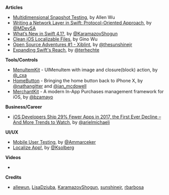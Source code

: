 
**Articles**

* [Multidimensional Snapshot Testing](http://blog.originate.com/blog/2018/03/19/multidimensional-snapshot-testing/), by Allen Wu
* [Writing a Network Layer in Swift: Protocol-Oriented Approach](https://medium.com/flawless-app-stories/writing-network-layer-in-swift-protocol-oriented-approach-4fa40ef1f908), by [@MDevSA](https://twitter.com/MDevSA)
* [What’s New in Swift 4.1?](https://www.raywenderlich.com/187826/whats-new-in-swift-4-1), by [@KaramazovShogun](https://twitter.com/KaramazovShogun)
* [Clean iOS Localizable Files](https://buildingvts.com/clean-ios-localizable-files-8b910413b985), by Gino Wu
* [Open Source Adventures #1 - Xiblint](http://sunshinejr.com/2018/04/03/open-source-adventures-xiblint/), by [@thesunshinejr](https://twitter.com/thesunshinejr)
* [Expanding Swift's Reach](https://appventure.me/2018/05/03/expanding-swifts-reach/), by [@terhechte](https://twitter.com/terhechte)


**Tools/Controls**

* [MenuItemKit](https://github.com/cxa/MenuItemKit) - UIMenuItem with image and closure(block) action, by [@_cxa](https://twitter.com/_cxa)
* [HomeButton](https://github.com/nathangitter/HomeButton) - Bringing the home button back to iPhone X, by [@nathangitter](https://twitter.com/nathangitter) and [@ian_mcdowell](https://twitter.com/ian_mcdowell)
* [MerchantKit](https://github.com/benjaminmayo/merchantkit) - A modern In-App Purchases management framework for iOS, by [@bzamayo](http://twitter.com/bzamayo)


**Business/Career**

* [iOS Developers Ship 29% Fewer Apps in 2017, the First Ever Decline – And More Trends to Watch](https://blog.appfigures.com/ios-developers-ship-less-apps-for-first-time/), by [@arielmichaeli](https://twitter.com/arielmichaeli)

**UI/UX**

* [Mobile User Testing](https://medium.com/the-mobile-company/mobile-user-testing-e9070f9633b9), by [@Ammarceker](https://twitter.com/Ammarceker)
* [Localize App!](https://medium.com/@katsolberg/localize-app-a71609d6866b), by [@Ksolberg](https://twitter.com/Ksolberg)

**Videos**

* 

**Credits**

* [allewun](https://github.com/allewun), [LisaDziuba](https://github.com/lisadziuba), [KaramazovShogun](https://github.com/KaramazovShogun), [sunshinejr](https://github.com/sunshinejr), [rbarbosa](https://github.com/rbarbosa)

